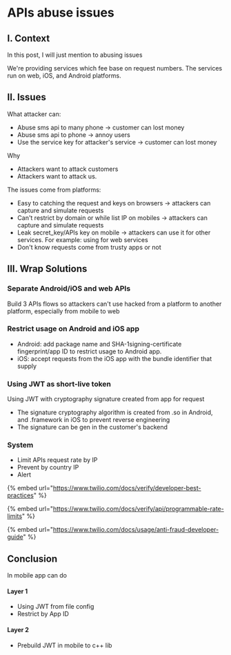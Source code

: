 # APIs abuse issues

## I. Context

In this post, I will just mention to abusing issues 

We're providing services which fee base on request numbers. The services run on web, iOS,  and Android platforms.

## II. Issues

What attacker can:

* Abuse sms api to many phone -&gt; customer can lost money
* Abuse sms api to phone -&gt; annoy users
* Use the service key for attacker's service -&gt; customer can lost money

Why 

* Attackers want to attack customers
* Attackers want to attack us.

The issues come from platforms:

* Easy to catching the request and keys on browsers -&gt; attackers can capture and simulate requests 
* Can't restrict by domain or while list IP on mobiles -&gt; attackers can capture and simulate requests 
* Leak secret\_key/APIs key on mobile -&gt; attackers can use it for other services. For example: using for web services
* Don't know requests come from trusty apps or not

## III. Wrap Solutions

### Separate Android/iOS and web APIs

Build 3 APIs flows so attackers can't use hacked from a platform to another platform, especially from mobile to web 

### Restrict usage on Android and iOS app

* Android: add package name and SHA-1signing-certificate fingerprint/app ID to restrict usage to  Android app.
* iOS: accept requests from the iOS app with the bundle identifier that supply

### Using JWT as short-live token

Using JWT with cryptography signature created from app for request

* The signature cryptography algorithm is created from .so in Android, and .framework in iOS to prevent reverse engineering
* The signature can be gen in the customer's backend

### System

* Limit APIs request rate by IP
* Prevent by country IP
* Alert  



{% embed url="https://www.twilio.com/docs/verify/developer-best-practices" %}

{% embed url="https://www.twilio.com/docs/verify/api/programmable-rate-limits" %}

{% embed url="https://www.twilio.com/docs/usage/anti-fraud-developer-guide" %}



## Conclusion

In mobile app can do

#### Layer 1

* Using JWT from file config
* Restrict by App ID 

#### Layer 2

* Prebuild JWT in mobile to c++ lib


